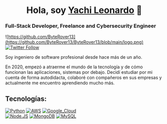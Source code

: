 <h1 align="center">Hola, soy <a href="#">Yachi Leonardo</a> 👋</h1>

### Full-Stack Developer, Freelance and Cybersecurity Engineer

![https://github.com/ByteRover13](https://github.com/ByteRover13/ByteRover13/blob/main/logo.png)
[![Twitter Follow](https://img.shields.io/twitter/follow/Yachi_Leonardo?style=social)](https://twitter.com/Yachi_Leonardo)

Soy ingeniero de software profesional desde hace más de un año.

En 2020, empezó a atraerme el mundo de la tecnología y de cómo funcionan las aplicaciones, sistemas por debajo. Decidí estudiar por mi cuenta de forma autodidacta, colaboré con compañeros en sus empresas y actualmente me encuentro aprendiendo mucho más.

## Tecnologías:

[![Python](https://img.shields.io/badge/Python-yellow?style=for-the-badge&logo=python&logoColor=white&labelColor=101010)]()
[![AWS](https://img.shields.io/badge/AWS-232F3E?style=for-the-badge&logo=amazon-aws&logoColor=white&labelColor=101010)]()
[![Google_Cloud](https://img.shields.io/badge/Google_Cloud-4285F4?style=for-the-badge&logo=googlecloud&logoColor=white&labelColor=101010)]()
</br>
[![Node.JS](https://img.shields.io/badge/Node.JS-339933?style=for-the-badge&logo=node.js&logoColor=white&labelColor=101010)]()
[![MongoDB](https://img.shields.io/badge/MongoDB-47A248?style=for-the-badge&logo=mongodb&logoColor=white&labelColor=101010)]()
[![MySQL](https://img.shields.io/badge/MySQL-4479A1?style=for-the-badge&logo=mysql&logoColor=white&labelColor=101010)]()
</br>
